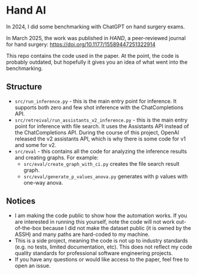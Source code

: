 # Hand AI 

In 2024, I did some benchmarking with ChatGPT on hand surgery exams.  

In March 2025, the work was published in _HAND_, a peer-reviewed journal for hand surgery: https://doi.org/10.1177/15589447251322914

This repo contains the code used in the paper. At the point, the code is probably outdated, but hopefully it gives you an idea of what went into the benchmarking. 

## Structure

* `src/run_inference.py` - this is the main entry point for inference. It supports both zero and few shot inference with the ChatCompletions API.
* `src/retreival/run_assistants_v2_inference.py` - this is the main entry point for inference with file search. It uses the Assistants API instead of the ChatCompletions API. During the course of this project, OpenAI released the v2 assistants API, which is why there is some code for v1 and some for v2.
* `src/eval` - this contains all the code for analyzing the inference results and creating graphs. For example:
   * `src/eval/create_graph_with_ci.py` creates the file search result graph.
   * `src/eval/generate_p_values_anova.py` generates with p values with one-way anova. 


## Notices

* I am making the code public to show how the automation works. If you are interested in running this yourself, note the code will not work out-of-the-box because I did not make the dataset public (it is owned by the ASSH) and many paths are hard-coded to my machine. 
* This is a side project, meaning the code is not up to industry standards (e.g. no tests, limited documentation, etc). This does not reflect my code quality standards for professional software engineering projects.
* If you have any questions or would like access to the paper, feel free to open an issue.

